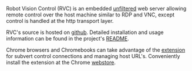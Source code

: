 Robot Vision Control (RVC) is an embedded [unfiltered][1] web server allowing
remote control over the host machine similar to RDP and VNC, except control
is handled at the http transport layer.

RVC's source is hosted on [github][2]. Detailed installation and usage
information can be found in the project's [README][3].

Chrome browsers and Chromebooks can take advantage of the [extension][4]
for subvert control connections and managing host URL's. Conveniently
install the extension at the Chrome [webstore][5].

[1]: https://github.com/unfiltered/unfiltered
[2]: https://github.com/philcali/robot-vision
[3]: https://github.com/philcali/robot-vision#readme
[4]: https://github.com/philcali/robot-chrome#readme
[5]: https://chrome.google.com/webstore/detail/ieabafligicoomhcodhiolhlmljhmifi?utm_source=chrome-ntp-icon

